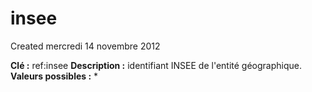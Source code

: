 insee
=====
Created mercredi 14 novembre 2012

**Clé :** ref:insee
**Description :** identifiant INSEE de l'entité géographique. 
**Valeurs possibles :** *
